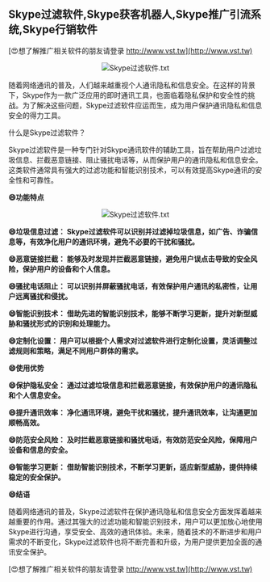 ## **Skype过滤软件,Skype获客机器人,Skype推广引流系统,Skype行销软件**

[😍想了解推广相关软件的朋友请登录 http://www.vst.tw](http://www.vst.tw)

 <center><img src="https://vst.tw/MP4/tuiguang/png/6.png" alt="Skype过滤软件.txt"></center>

随着网络通讯的普及，人们越来越重视个人通讯隐私和信息安全。在这样的背景下，Skype作为一款广泛应用的即时通讯工具，也面临着隐私保护和安全性的挑战。为了解决这些问题，Skype过滤软件应运而生，成为用户保护通讯隐私和信息安全的得力工具。

什么是Skype过滤软件？

Skype过滤软件是一种专门针对Skype通讯软件的辅助工具，旨在帮助用户过滤垃圾信息、拦截恶意链接、阻止骚扰电话等，从而保护用户的通讯隐私和信息安全。这类软件通常具有强大的过滤功能和智能识别技术，可以有效提高Skype通讯的安全性和可靠性。

**😄功能特点**

 <center><img src="https://vst.tw/MP4/tuiguang/png/3.png" alt="Skype过滤软件.txt"></center>

**😄垃圾信息过滤： Skype过滤软件可以识别并过滤掉垃圾信息，如广告、诈骗信息等，有效净化用户的通讯环境，避免不必要的干扰和骚扰。**

**😄恶意链接拦截： 能够及时发现并拦截恶意链接，避免用户误点击导致的安全风险，保护用户的设备和个人信息。**

**😄骚扰电话阻止： 可以识别并屏蔽骚扰电话，有效保护用户通讯的私密性，让用户远离骚扰和侵扰。**

**😄智能识别技术： 借助先进的智能识别技术，能够不断学习更新，提升对新型威胁和骚扰形式的识别和处理能力。**

**😄定制化设置： 用户可以根据个人需求对过滤软件进行定制化设置，灵活调整过滤规则和策略，满足不同用户群体的需求。**

**😄使用优势**

**😄保护隐私安全： 通过过滤垃圾信息和拦截恶意链接，有效保护用户的通讯隐私和个人信息安全。**

**😄提升通讯效率： 净化通讯环境，避免干扰和骚扰，提升通讯效率，让沟通更加顺畅高效。**

**😄防范安全风险： 及时拦截恶意链接和骚扰电话，有效防范安全风险，保障用户设备和信息的安全。**

**😄智能学习更新： 借助智能识别技术，不断学习更新，适应新型威胁，提供持续稳定的安全保护。**

**😄结语**

随着网络通讯的普及，Skype过滤软件在保护通讯隐私和信息安全方面发挥着越来越重要的作用。通过其强大的过滤功能和智能识别技术，用户可以更加放心地使用Skype进行沟通，享受安全、高效的通讯体验。未来，随着技术的不断进步和用户需求的不断变化，Skype过滤软件也将不断完善和升级，为用户提供更加全面的通讯安全保护。

[😍想了解推广相关软件的朋友请登录 http://www.vst.tw](http://www.vst.tw)



